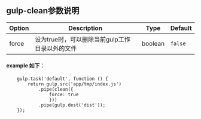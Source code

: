 ## gulp-clean参数说明
| Option                         | Description     | Type | Default |
|--------------------------------|-----------------|------|---------|
| force | 设为true时，可以删除当前gulp工作目录以外的文件 | boolean | `false` |
#### example 如下：
```
    gulp.task('default', function () {
        return gulp.src('app/tmp/index.js')
            .pipe(clean({
                force: true
                }))      
            .pipe(gulp.dest('dist'));
    });
```
